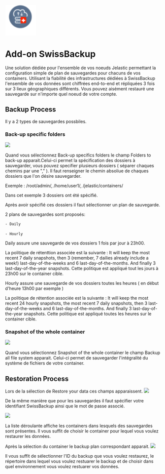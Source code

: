 <p align="left">
<img src="swissBackup.png" width="100">
</p>

# Add-on SwissBackup 

Une solution dédiée pour l'ensemble de vos noeuds Jelastic permettant la configuration simple de plan de sauvegardes pour
chacuns de vos containers. Utilisant la fiabilité des infrastructures dédiées à SwissBackup l'ensemble de vos données sont
chiffrées end-to-end et répliquées 3 fois sur 3 lieux géographiques différents. Vous pouvez aisément restauré une sauvegarde
sur n'importe quel noeud de votre compte.

## Backup Process

Il y a 2 types de sauvegardes possbiles.

### Back-up specific folders
<img src="Capture d’écran 2020-04-13 à 09.44.15.png" width="400">

Quand vous sélectionnez Back-up specifics folders le champ Folders to back-up apparait.Celui-ci permet la spécification
des dossiers à sauvegarder, vous pouvez specifier plusieurs dossiers ( séparer chaques chemins par une "," ). Il faut renseigner le chemin absoliue de chaques dossiers que l'on désire sauvegarder.


Exemple : /root/admin/, /home/user1/, /jelastic/containers/

Dans cet exemple 3 dossiers ont été spécifié.

Après avoir spécifié ces dossiers il faut sélectionner un plan de sauvegarde. 

2 plans de sauvegardes sont proposés:

    - Daily 
    
    - Hourly
    
Daily assure une sauvegarde de vos dossiers 1 fois par jour à 23h00. 

La politique de rétenttion associée est la suivante : It will keep the most recent 7 daily snapshots, then 3 (remember, 7 dailies already include a week!) last-day-of-the-weeks and 6 last-day-of-the-months. And finally 3 last-day-of-the-year snapshots. Cette politique est appliqué tout les jours à 23h00 sur le container cible.

Hourly assure une sauvegarde de vos dossiers toutes les heures ( en début d'heure 13h00 par exemple ) 

La politique de rétention associée est la suivante : It will keep the most recent 24 hourly snapshots, the most recent 7 daily snapshots, then 3  last-day-of-the-weeks and 6 last-day-of-the-months. And finally 3 last-day-of-the-year snapshots. Cette politique est appliqué toutes les heures sur le container cible.

### Snapshot of the whole container
<img src="Capture d’écran 2020-04-13 à 09.43.54.png" width="400">

Quand vous sélectionnez Snapshot of the whole container le champ Backup all file system apparait.
Celui-ci permet de sauvegarder l'intégralité du système de fichiers de votre container.

## Restoration Process

Lors de la sélection de Restore your data ces champs apparaissent.
<img src="Capture d’écran 2020-04-13 à 09.44.33.png" width="400">

De la même manière que pour les sauvegardes il faut spécifier votre identifiant SwissBackup ainsi que le mot de passe
associé.

<img src="Capture d’écran 2020-04-13 à 09.44.52.png" width="400">

La liste déroulante affiche les containers dans lesquels des sauvegardes sont présentes.
Il vous suffit de choisir le container pour lequel vous voulez restaurer les données.

Après la sélection du container le backup plan correspondant apparait.
<img src="Capture d’écran 2020-04-13 à 09.45.13.png" width="400">

Il vous suffit de sélectionner l'ID du backup que vous voulez restaurez, le répertoire dans lequel vous voulez
restuarer le backup et de choisir dans quel environnement vous voulez restuarer vos données.
